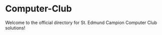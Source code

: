 # Computer-Club

Welcome to the official directory for St. Edmund Campion Computer Club solutions! 
